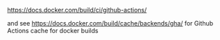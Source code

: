 https://docs.docker.com/build/ci/github-actions/

and see https://docs.docker.com/build/cache/backends/gha/ for Github Actions cache for docker builds
